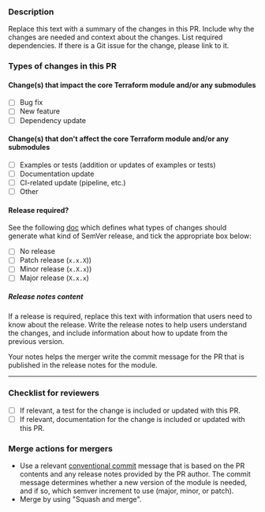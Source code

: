 ### Description

Replace this text with a summary of the changes in this PR. Include why the changes are needed and context about the changes. List required dependencies. If there is a Git issue for the change, please link to it.

### Types of changes in this PR

#### Change(s) that impact the core Terraform module and/or any submodules
- [ ] Bug fix
- [ ] New feature
- [ ] Dependency update

#### Change(s) that don't affect the core Terraform module and/or any submodules
- [ ] Examples or tests (addition or updates of examples or tests)
- [ ] Documentation update
- [ ] CI-related update (pipeline, etc.)
- [ ] Other

#### Release required?
See the following [doc](https://terraform-ibm-modules.github.io/documentation/#/versioning) which defines what types of changes should generate what kind of SemVer release, and tick the appropriate box below:

- [ ] No release
- [ ] Patch release (`x.x.X`))
- [ ] Minor release (`x.X.x`))
- [ ] Major release (`X.x.x`)

##### Release notes content

If a release is required, replace this text with information that users need to know about the release. Write the release notes to help users understand the changes, and include information about how to update from the previous version. 

Your notes helps the merger write the commit message for the PR that is published in the release notes for the module.

---

### Checklist for reviewers

- [ ] If relevant, a test for the change is included or updated with this PR.
- [ ] If relevant, documentation for the change is included or updated with this PR.

### Merge actions for mergers

- Use a relevant [conventional commit](https://www.conventionalcommits.org/) message that is based on the PR contents and any release notes provided by the PR author. The commit message determines whether a new version of the module is needed, and if so, which semver increment to use (major, minor, or patch).
- Merge by using "Squash and merge".
